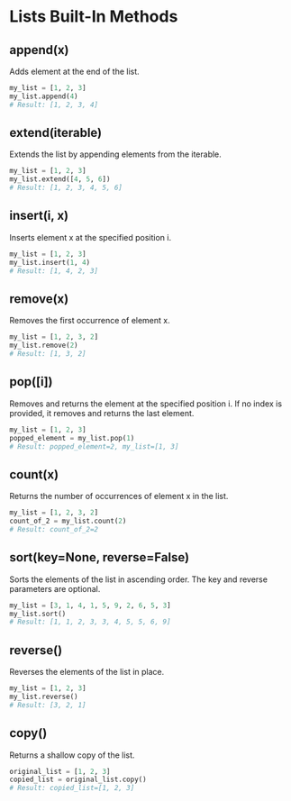 # Lists Built-In Methods

## append(x)

Adds element at the end of the list.

```py
my_list = [1, 2, 3]
my_list.append(4)
# Result: [1, 2, 3, 4]
```

## extend(iterable)

Extends the list by appending elements from the iterable.

```py
my_list = [1, 2, 3]
my_list.extend([4, 5, 6])
# Result: [1, 2, 3, 4, 5, 6]
```

## insert(i, x)

Inserts element x at the specified position i.

```py
my_list = [1, 2, 3]
my_list.insert(1, 4)
# Result: [1, 4, 2, 3]
```

## remove(x)

Removes the first occurrence of element x.

```py
my_list = [1, 2, 3, 2]
my_list.remove(2)
# Result: [1, 3, 2]
```

## pop([i])

Removes and returns the element at the specified position i. If no index is provided, it removes and returns the last element.

```py
my_list = [1, 2, 3]
popped_element = my_list.pop(1)
# Result: popped_element=2, my_list=[1, 3]
```

## count(x)

Returns the number of occurrences of element x in the list.

```py
my_list = [1, 2, 3, 2]
count_of_2 = my_list.count(2)
# Result: count_of_2=2
```

## sort(key=None, reverse=False)

Sorts the elements of the list in ascending order. The key and reverse parameters are optional.

```py
my_list = [3, 1, 4, 1, 5, 9, 2, 6, 5, 3]
my_list.sort()
# Result: [1, 1, 2, 3, 3, 4, 5, 5, 6, 9]
```

## reverse()

Reverses the elements of the list in place.

```py
my_list = [1, 2, 3]
my_list.reverse()
# Result: [3, 2, 1]
```

## copy()

Returns a shallow copy of the list.

```py
original_list = [1, 2, 3]
copied_list = original_list.copy()
# Result: copied_list=[1, 2, 3]
```
